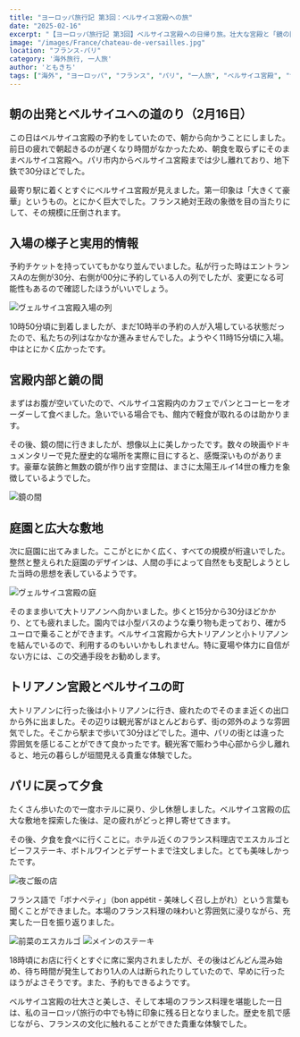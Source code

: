 ```yaml
---
title: "ヨーロッパ旅行記 第3回：ベルサイユ宮殿への旅"
date: "2025-02-16"
excerpt: "【ヨーロッパ旅行記 第3回】ベルサイユ宮殿への日帰り旅。壮大な宮殿と「鏡の間」の圧倒的な美しさ、広大な庭園、大小トリアノン宮殿までの散策体験。入場の待ち時間や園内移動のコツ、観光客の少ない出口周辺の地元の雰囲気、そして夜はパリに戻って本場フランス料理を堪能した充実の一日を綴ります。"
image: "/images/France/chateau-de-versailles.jpg"
location: "フランス-パリ"
category: '海外旅行, 一人旅'
author: 'ともきち'
tags: ["海外", "ヨーロッパ", "フランス", "パリ", "一人旅", "ベルサイユ宮殿", "世界遺産", "観光スポット", "庭園", "グルメ", "フランス料理"]
---
```


## 朝の出発とベルサイユへの道のり（2月16日）

この日はベルサイユ宮殿の予約をしていたので、朝から向かうことにしました。前日の疲れで朝起きるのが遅くなり時間がなかったため、朝食を取らずにそのままベルサイユ宮殿へ。パリ市内からベルサイユ宮殿までは少し離れており、地下鉄で30分ほどでした。

最寄り駅に着くとすぐにベルサイユ宮殿が見えました。第一印象は「大きくて豪華」というもの。とにかく巨大でした。フランス絶対王政の象徴を目の当たりにして、その規模に圧倒されます。

## 入場の様子と実用的情報

予約チケットを持っていてもかなり並んでいました。私が行った時はエントランスAの左側が30分、右側が00分に予約している人の列でしたが、変更になる可能性もあるので確認したほうがいいでしょう。

![ヴェルサイユ宮殿入場の列](/images/France/chateau-de-versailles2.jpg)

10時50分頃に到着しましたが、まだ10時半の予約の人が入場している状態だったので、私たちの列はなかなか進みませんでした。ようやく11時15分頃に入場。中はとにかく広かったです。

## 宮殿内部と鏡の間

まずはお腹が空いていたので、ベルサイユ宮殿内のカフェでパンとコーヒーをオーダーして食べました。急いでいる場合でも、館内で軽食が取れるのは助かります。

その後、鏡の間に行きましたが、想像以上に美しかったです。数々の映画やドキュメンタリーで見た歴史的な場所を実際に目にすると、感慨深いものがあります。豪華な装飾と無数の鏡が作り出す空間は、まさに太陽王ルイ14世の権力を象徴しているようでした。

![鏡の間](/images/France/mirror-room.jpg)

## 庭園と広大な敷地

次に庭園に出てみました。ここがとにかく広く、すべての規模が桁違いでした。整然と整えられた庭園のデザインは、人間の手によって自然をも支配しようとした当時の思想を表しているようです。

![ヴェルサイユ宮殿の庭](/images/France/chateau-de-versailles-garden.jpg)

そのまま歩いて大トリアノンへ向かいました。歩くと15分から30分ほどかかり、とても疲れました。園内では小型バスのような乗り物も走っており、確か5ユーロで乗ることができます。ベルサイユ宮殿から大トリアノンと小トリアノンを結んでいるので、利用するのもいいかもしれません。特に夏場や体力に自信がない方には、この交通手段をお勧めします。

## トリアノン宮殿とベルサイユの町

大トリアノンに行った後は小トリアノンに行き、疲れたのでそのまま近くの出口から外に出ました。その辺りは観光客がほとんどおらず、街の郊外のような雰囲気でした。そこから駅まで歩いて30分ほどでした。道中、パリの街とは違った雰囲気を感じることができて良かったです。観光客で賑わう中心部から少し離れると、地元の暮らしが垣間見える貴重な体験でした。

## パリに戻って夕食

たくさん歩いたので一度ホテルに戻り、少し休憩しました。ベルサイユ宮殿の広大な敷地を探索した後は、足の疲れがどっと押し寄せてきます。

その後、夕食を食べに行くことに。ホテル近くのフランス料理店でエスカルゴとビーフステーキ、ボトルワインとデザートまで注文しました。とても美味しかったです。

![夜ご飯の店](/images/France/le-vieux-bistro.jpg)

フランス語で「ボナペティ」（bon appétit - 美味しく召し上がれ）という言葉も聞くことができました。本場のフランス料理の味わいと雰囲気に浸りながら、充実した一日を振り返りました。

![前菜のエスカルゴ](/images/France/escargots.jpg)
![メインのステーキ](/images/France/french1.jpg)

18時頃にお店に行くとすぐに席に案内されましたが、その後はどんどん混み始め、待ち時間が発生しており1人の人は断られたりしていたので、早めに行ったほうがよさそうです。また、予約もできるようです。

ベルサイユ宮殿の壮大さと美しさ、そして本場のフランス料理を堪能した一日は、私のヨーロッパ旅行の中でも特に印象に残る日となりました。歴史を肌で感じながら、フランスの文化に触れることができた貴重な体験でした。

